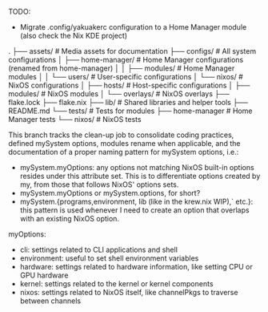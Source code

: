 TODO:
- Migrate .config/yakuakerc configuration to a Home Manager module (also check the Nix KDE project)



.
├── assets/                # Media assets for documentation
├── configs/               # All system configurations
│   ├── home-manager/      # Home Manager configurations (renamed from home-manager)
│   │   ├── modules/       # Home Manager modules
│   │   └── users/         # User-specific configurations
│   └── nixos/             # NixOS configurations
│       ├── hosts/         # Host-specific configurations
│       ├── modules/       # NixOS modules
│       └── overlays/      # NixOS overlays
├── flake.lock
├── flake.nix
├── lib/                   # Shared libraries and helper tools
├── README.md
└── tests/                 # Tests for modules
    ├── home-manager       # Home Manager tests
    └── nixos/             # NixOS tests

This branch tracks the clean-up job to consolidate coding practices, defined mySystem options, modules rename when applicable, and the documentation of a proper naming pattern for mySystem options, i.e.:

- mySystem.myOptions: any options not matching NixOS built-in options resides under this attribute set. This is to differentiate options created by my, from those that follows NixOS' options sets.
- mySystem.myOptions or mySystem.options, for short?
- mySystem.{programs,environment, lib (like in the krew.nix WIP),` etc.}: this pattern is used whenever I need to create an option that overlaps with an existing NixOS option.

myOptions:
- cli: settings related to CLI applications and shell
- environment: useful to set shell environment variables
- hardware: settings related to hardware information, like setting CPU or GPU hardware
- kernel: settings related to the kernel or kernel components
- nixos: settings related to NixOS itself, like channelPkgs to traverse between channels
